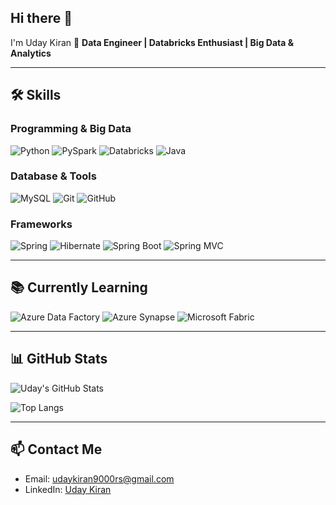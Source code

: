 ## Hi there 👋
I'm Uday Kiran 👋
**Data Engineer | Databricks Enthusiast | Big Data & Analytics**

---

## 🛠️ Skills

### Programming & Big Data
![Python](https://img.shields.io/badge/-Python-FFD43B?style=flat&logo=python&logoColor=blue)
![PySpark](https://img.shields.io/badge/-PySpark-FF9900?style=flat&logo=apache-spark&logoColor=white)
![Databricks](https://img.shields.io/badge/-Databricks-FF0000?style=flat&logo=databricks&logoColor=white)
![Java](https://img.shields.io/badge/-Java-007396?style=flat&logo=java&logoColor=white)

### Database & Tools
![MySQL](https://img.shields.io/badge/-MySQL-4479A1?style=flat&logo=mysql&logoColor=white)
![Git](https://img.shields.io/badge/-Git-F05032?style=flat&logo=git&logoColor=white)
![GitHub](https://img.shields.io/badge/-GitHub-181717?style=flat&logo=github&logoColor=white)

### Frameworks
![Spring](https://img.shields.io/badge/-Spring-6DB33F?style=flat&logo=spring&logoColor=white)
![Hibernate](https://img.shields.io/badge/-Hibernate-59666C?style=flat&logo=hibernate&logoColor=white)
![Spring Boot](https://img.shields.io/badge/-Spring_Boot-6DB33F?style=flat&logo=spring&logoColor=white)
![Spring MVC](https://img.shields.io/badge/-Spring_MVC-6DB33F?style=flat&logo=spring&logoColor=white)

---

## 📚 Currently Learning
![Azure Data Factory](https://img.shields.io/badge/-Azure_Data_Factory-0078D4?style=flat&logo=microsoft-azure&logoColor=white)
![Azure Synapse](https://img.shields.io/badge/-Azure_Synapse-0078D4?style=flat&logo=microsoft-azure&logoColor=white)
![Microsoft Fabric](https://img.shields.io/badge/-Microsoft_Fabric-0078D4?style=flat&logo=microsoft-azure&logoColor=white)

---

## 📊 GitHub Stats
![Uday's GitHub Stats](https://github-readme-stats.vercel.app/api?username=udaykiran9000rs&show_icons=true&count_private=true&theme=radical)

![Top Langs](https://github-readme-stats.vercel.app/api/top-langs/?username=udaykiran9000rs&layout=compact&theme=radical)

---

## 📫 Contact Me
- Email: [udaykiran9000rs@gmail.com](mailto:udaykiran9000rs@gmail.com)  
- LinkedIn: [Uday Kiran](https://www.linkedin.com/in/uday-kiran-krishnamurthy-0a0522280/)


<!--
**udaykiranuk30/udaykiranuk30** is a ✨ _special_ ✨ repository because its `README.md` (this file) appears on your GitHub profile.

Here are some ideas to get you started:

- 🔭 I’m currently working on ...
- 🌱 I’m currently learning ...
- 👯 I’m looking to collaborate on ...
- 🤔 I’m looking for help with ...
- 💬 Ask me about ...
- 📫 How to reach me: ...
- 😄 Pronouns: ...
- ⚡ Fun fact: ...
-->
